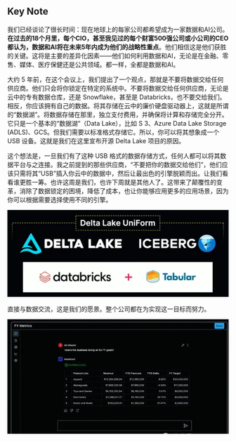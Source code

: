 
## Key Note
我们已经谈论了很长时间：现在地球上的每家公司都希望成为一家数据和AI公司。**在过去的18个月里，每个CIO，甚至我见过的每个财富500强公司或小公司的CEO都认为，数据和AI将在未来5年内成为他们的战略性重点**。他们相信这是他们获胜的关键。这将是主要的差异化因素——他们如何利用数据和AI，无论是在金融、零售、媒体、医疗保健还是公共领域。都一样，全都是数据和AI。


大约 5 年前，在这个会议上，我们提出了一个观点，那就是不要将数据交给任何供应商。他们只会将你锁定在特定的系统中。不要将数据交给任何供应商，无论是云中的专有数据仓库，还是 Snowflake，甚至是 Databricks，也不要交给我们。相反，你应该拥有自己的数据。将其存储在云中的廉价硬盘驱动器上，这就是所谓的“数据湖”。将数据存储在那里，独立支付费用，并确保将计算和存储完全分开。它只是一个基本的“数据湖”（Data Lake），比如 S 3、Azure Data Lake Storage (ADLS)、GCS。但我们需要以标准格式存储它。所以，你可以将其想象成一个 USB 设备。这就是我们在这里宣布开源 Delta Lake 项目的原因。

这个想法是，一旦我们有了这种 USB 格式的数据存储方式，任何人都可以将其数据平台与之连接。我之前提到的那些供应商，“不要把你的数据交给他们”，他们应该只需将其“USB”插入你云中的数据中，然后让最出色的引擎脱颖而出。让我们看看谁更胜一筹。也许这周是我们，也许下周就是其他人了。这带来了颠覆性的变革，消除了数据锁定的困境，降低了成本，也让你能够应用更多的应用场景，因为你可以根据需要选择使用不同的引擎。

![](https://raw.githubusercontent.com/gravitys169/images_upload/master/202406241125992.jpg?token=ACGIA7SDRFKPJOTODP5KOGDGPDTUY)


直接与数据交流，这是我们的愿景。整个公司都在为实现这一目标而努力。

![](https://raw.githubusercontent.com/gravitys169/images_upload/master/202406241136051.jpg?token=ACGIA7SPY4KBWUDOKFZ6YRTGPDU72)